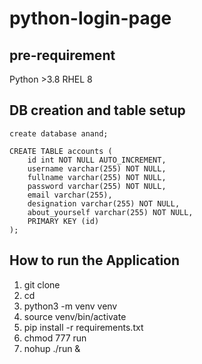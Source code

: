 # python-login-page

## pre-requirement 
Python >3.8
RHEL 8


## DB creation and table setup

```
create database anand;
```

```
CREATE TABLE accounts (
    id int NOT NULL AUTO_INCREMENT,
    username varchar(255) NOT NULL,
    fullname varchar(255) NOT NULL,
    password varchar(255) NOT NULL,
    email varchar(255),
    designation varchar(255) NOT NULL,
    about_yourself varchar(255) NOT NULL,
    PRIMARY KEY (id)
);

```

## How to run the Application

1. git clone <repo>
2. cd <repo>
3. python3 -m venv venv
4. source venv/bin/activate
5. pip install -r requirements.txt
6. chmod 777 run
7. nohup ./run &
